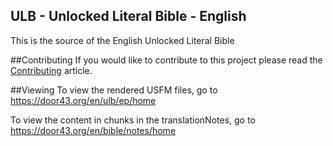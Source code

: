 ULB - Unlocked Literal Bible - English
--

This is the source of the English Unlocked Literal Bible

##Contributing
If you would like to contribute to this project please read the [Contributing](https://github.com/Door43/ulb/blob/master/.github/CONTRIBUTING.md) article.

##Viewing
To view the rendered USFM files, go to https://door43.org/en/ulb/ep/home

To view the content in chunks in the translationNotes, go to https://door43.org/en/bible/notes/home
